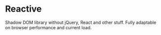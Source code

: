 # Reactive
Shadow DOM library without jQuery, React and other stuff. Fully adaptable on browser performance and current load.

